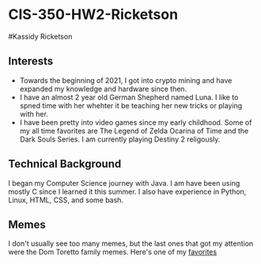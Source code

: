 # CIS-350-HW2-Ricketson

#Kassidy Ricketson

## Interests

* Towards the beginning of 2021, I got into crypto mining and have expanded my knowledge and hardware since then.
* I have an almost 2 year old German Shepherd named Luna. I like to spned time with her whehter it be teaching her new tricks or playing with her.
* I have been pretty into video games since my early childhood. Some of my all time favorites are The Legend of Zelda Ocarina of Time and the Dark Souls Series. I am currently playing Destiny 2 religously.

## Technical Background

I began my Computer Science journey with Java. I am have been using mostly C since I learned it this summer. I also have experience in Python, Linux, HTML, CSS, and some bash.

## Memes

I don't usually see too many memes, but the last ones that got my attention were the Dom Toretto family memes. Here's one of my [favorites](https://piximus.net/fun/dominic-toretto-and-the-power-of-family-memes) 
